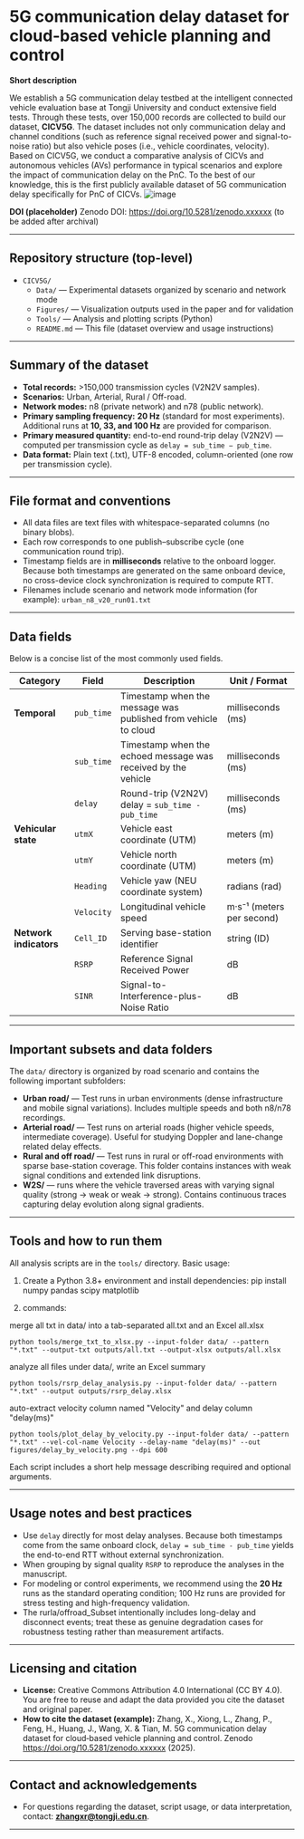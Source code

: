 # 5G communication delay dataset for cloud‑based vehicle planning and control

**Short description**

We establish a 5G communication delay testbed at the intelligent connected vehicle evaluation base at Tongji University and conduct extensive field tests. Through these tests, over 150,000 records are collected to build our dataset, **CICV5G**. The dataset includes not only communication delay and channel conditions (such as reference signal received power and signal-to-noise ratio) but also vehicle poses (i.e., vehicle coordinates, velocity). Based on CICV5G, we conduct a comparative analysis of CICVs and autonomous vehicles (AVs) performance in typical scenarios and explore the impact of communication delay on the PnC. To the best of our knowledge, this is the first publicly available dataset of 5G communication delay specifically for PnC of CICVs. 
![image](Figures/readme.png)

**DOI (placeholder)**
Zenodo DOI: https://doi.org/10.5281/zenodo.xxxxxx (to be added after archival)

---

## Repository structure (top-level)

- `CICV5G/`
  - `Data/` — Experimental datasets organized by scenario and network mode
  - `Figures/` — Visualization outputs used in the paper and for validation
  - `Tools/` — Analysis and plotting scripts (Python)
  - `README.md` — This file (dataset overview and usage instructions)


---

## Summary of the dataset
- **Total records:** >150,000 transmission cycles (V2N2V samples).
- **Scenarios:** Urban, Arterial, Rural / Off-road.
- **Network modes:** n8 (private network) and n78 (public network).
- **Primary sampling frequency:** **20 Hz** (standard for most experiments). Additional runs at **10, 33, and 100 Hz** are provided for comparison.
- **Primary measured quantity:** end-to-end round-trip delay (V2N2V) — computed per transmission cycle as `delay = sub_time − pub_time`.
- **Data format:** Plain text (.txt), UTF-8 encoded, column-oriented (one row per transmission cycle).

---

## File format and conventions
- All data files are text files with whitespace-separated columns (no binary blobs).
- Each row corresponds to one publish–subscribe cycle (one communication round trip).
- Timestamp fields are in **milliseconds** relative to the onboard logger. Because both timestamps are generated on the same onboard device, no cross-device clock synchronization is required to compute RTT.
- Filenames include scenario and network mode information (for example): `urban_n8_v20_run01.txt`

---

## Data fields 
Below is a concise list of the most commonly used fields. 

| Category               | Field       | Description                                                    | Unit / Format              |
|------------------------|-------------|----------------------------------------------------------------|----------------------------|
| **Temporal**           | `pub_time`  | Timestamp when the message was published from vehicle to cloud | milliseconds (ms)          |
|                        | `sub_time`  | Timestamp when the echoed message was received by the vehicle  | milliseconds (ms)          |
|                        | `delay`     | Round-trip (V2N2V) delay = `sub_time - pub_time`               | milliseconds (ms)          |
| **Vehicular state**    | `utmX`      | Vehicle east coordinate (UTM)                                  | meters (m)                 |
|                        | `utmY`      | Vehicle north coordinate (UTM)                                 | meters (m)                 |
|                        | `Heading`   | Vehicle yaw (NEU coordinate system)                            | radians (rad)              |
|                        | `Velocity`  | Longitudinal vehicle speed                                     | m·s⁻¹ (meters per second)  |
| **Network indicators** | `Cell_ID`   | Serving base-station identifier                                | string (ID)      |
|                        | `RSRP`      | Reference Signal Received Power                                | dB                         |
|                        | `SINR`      | Signal-to-Interference-plus-Noise Ratio                        | dB                         |

---

## Important subsets and data folders

The `data/` directory is organized by road scenario and contains the following important subfolders:

- **Urban road/** — Test runs in urban environments (dense infrastructure and mobile signal variations). Includes multiple speeds and both n8/n78 recordings.
- **Arterial road/** — Test runs on arterial roads (higher vehicle speeds, intermediate coverage). Useful for studying Doppler and lane-change related delay effects.
- **Rural and off road/** — Test runs in rural or off-road environments with sparse base-station coverage. This folder contains instances with weak signal conditions and extended link disruptions.
- **W2S/** — runs where the vehicle traversed areas with varying signal quality (strong → weak or weak → strong). Contains continuous traces capturing delay evolution along signal gradients.

---

## Tools and how to run them
All analysis scripts are in the `tools/` directory. Basic usage:

1. Create a Python 3.8+ environment and install dependencies:
   pip install numpy pandas scipy matplotlib

2. commands:
    
merge all txt in data/ into a tab-separated all.txt and an Excel all.xlsx

    python tools/merge_txt_to_xlsx.py --input-folder data/ --pattern "*.txt" --output-txt outputs/all.txt --output-xlsx outputs/all.xlsx

analyze all files under data/, write an Excel summary

    python tools/rsrp_delay_analysis.py --input-folder data/ --pattern "*.txt" --output outputs/rsrp_delay.xlsx

auto-extract velocity column named "Velocity" and delay column "delay(ms)"
    
    python tools/plot_delay_by_velocity.py --input-folder data/ --pattern "*.txt" --vel-col-name Velocity --delay-name "delay(ms)" --out figures/delay_by_velocity.png --dpi 600
   
Each script includes a short help message describing required and optional arguments.

---

## Usage notes and best practices
- Use `delay` directly for most delay analyses. Because both timestamps come from the same onboard clock, `delay = sub_time - pub_time` yields the end-to-end RTT without external synchronization.
- When grouping by signal quality `RSRP` to reproduce the analyses in the manuscript.
- For modeling or control experiments, we recommend using the **20 Hz** runs as the standard operating condition; 100 Hz runs are provided for stress testing and high-frequency validation.
- The rurla/offroad_Subset intentionally includes long-delay and disconnect events; treat these as genuine degradation cases for robustness testing rather than measurement artifacts.

---

## Licensing and citation
- **License:** Creative Commons Attribution 4.0 International (CC BY 4.0). You are free to reuse and adapt the data provided you cite the dataset and original paper.
- **How to cite the dataset (example):**
  Zhang, X., Xiong, L., Zhang, P., Feng, H., Huang, J., Wang, X. & Tian, M. 5G communication delay dataset for cloud‑based vehicle planning and control. Zenodo https://doi.org/10.5281/zenodo.xxxxxx (2025).

---


## Contact and acknowledgements
- For questions regarding the dataset, script usage, or data interpretation, contact: **zhangxr@tongji.edu.cn**.
---

